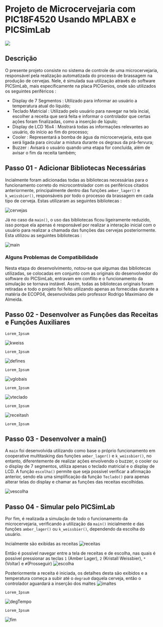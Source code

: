 # Projeto de Microcervejaria com PIC18F4520 Usando MPLABX e PICSimLab


[![](http://img.youtube.com/vi/Lg4Qt_y-fSY/0.jpg)](http://www.youtube.com/watch?v=Lg4Qt_y-fSY "Microcervejaria - Projeto Final de Programação Embarcada")

## Descrição 
O presente projeto consiste no sistema de controle de uma microcervejaria, responsável pela realização automatizada do processo de brassagem na produção de cervejas. Nele, é simulada sua utilização através do software PICSimLab, mais específicamente na placa PICGenios, onde são utilizados os seguintes periféricos :

- Display de 7 Segmentos : Utilizado para informar ao usuário a temperatura atual do líquido;
- Teclado Matricial : Utilizado pelo usuário para navegar na tela incial, escolher a receita que será feita e informar o controlador que certas ações foram finalizadas, como a inserção de lúpulo; 
- Display de LCD 16x4 : Mostrará todas as informações relevantes ao usuário, do início ao fim do processo;
- Cooler : Representará a bomba de água da microcervejaria, esta que será ligada para circular a mistura durante os degraus da prá-fervura; 
- Buzzer : Avisará o usuário quando uma etapa for concluída, além de avisar o fim da receita também;  

## Passo 01 - Adicionar Bibliotecas Necessárias 
Incialmente foram adicionadas todas as bibliotecas necessárias para o funcionamento correto do microcontrolador com os periféricos citados anteriormente, principalmente dentro das funções `amber_lager()` e `k_weissbier()`, responsáveis por todo o processo da brassagem em cada tipo de cerveja. Estas utilizaram as seguintes bibliotecas :

![cervejas](Bibliotecas_Cervejas.PNG)

Já no caso da `main()`, o uso das bibliotecas ficou ligeiramente reduzido, isso porque ela apenas é responsável por realizar a interação inicial com o usuário para realizar a chamada das funções das cervejas posteriormente. Esta utilizou as seguintes bibliotecas : 

![main](Bibliotecas_Main.PNG)

### Alguns Problemas de Compatibilidade
Nesta etapa do desenvolvimento, notou-se que algumas das bibliotecas utilizadas, se colocadas em conjunto com as originais do desenvolvedor do software do PICSimLab, entravam em conflito e o funcionamento da simulação se tornava instável. Assim, todas as bibliotecas originais foram retiradas e todo o projeto foi feito utilizando apenas as fornecidas durante a matéria de ECOP04, desenvolvidas pelo professor Rodrigo Maximiano de Almeida. 

## Passo 02 - Desenvolver as Funções das Receitas e Funções Auxiliares
`Lorem_Ipsum`

![kweiss](k_weissbier.PNG)

`Lorem_Ipsum`

![defines](Defines.PNG)

`Lorem_Ipsum`

![vglobais](Variaveis_Globais.PNG)

`Lorem_Ipsum`

![vteclado](Void_Teclado.PNG)

`Lorem_Ipsum`

![receitash](receitash.PNG)

`Lorem_Ipsum`

## Passo 03 - Desenvolver a main()
A `main` foi desenvolvida utilizando como base o próprio funcionamento em cooperative multitasking das funções `amber_lager()` e `k_weissbier()`, no entanto, diferentemente de realizar ações envolvendo o buzzer, o cooler ou o display de 7 segmentos, utiliza apenas o teclado matricial e o display de LCD. A função `escolha()` permite que seja possível verificar a afirmação anterior, sendo ela uma simplificação da função `Teclado()` para apenas alterar telas do display e chamar as funções das receitas escolhidas.

![vescolha](Void_escolha.PNG)

## Passo 04 - Simular pelo PICSimLab
Por fim, é realizada a simulação de todo o funcionamento da microcervejaria, verificando a utilização da `main()` inicialmente e das funções `amber_lager()` ou `k_weissbier()`, dependendo da escolha do usuário. 

Incialmente são exibidas as receitas
![receitas](Receitas.PNG)

Então é possível navegar entre a tela de receitas e de escolha, nas quais é possível pressionar as teclas `1` (Amber Lager), `2` (Kristall Weissbier), `*`(Voltar) e `#`(Prosseguir)
![escolha](Escolha.PNG)

Posteriormente a receita é iniciada, os detalhes desta são exibidos e a temperatura começa a subir até o `degrau0` daquela cerveja, então o controlador aguardará a inserção dos maltes
![imaltes](Insira_Maltes.PNG)

`Lorem_Ipsum`

![degTempo](Degrau_Tempo.PNG)

`Lorem_Ipsum`

![fim](Fim.PNG)

